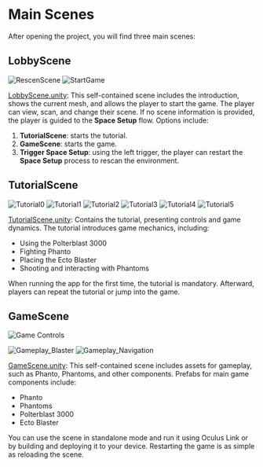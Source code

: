 # Main Scenes

After opening the project, you will find three main scenes:

## LobbyScene

![RescenScene](../Media/LobbyScene1.PNG 'Rescen Scene') ![StartGame](../Media/LobbyScene2.PNG 'Start Game')

[LobbyScene.unity](../Assets/Phanto/Scenes/LobbyScene.unity): This self-contained scene includes the introduction, shows the current mesh, and allows the player to start the game. The player can view, scan, and change their scene. If no scene information is provided, the player is guided to the **Space Setup** flow. Options include:

1. **TutorialScene**: starts the tutorial.
2. **GameScene**: starts the game.
3. **Trigger Space Setup**: using the left trigger, the player can restart the **Space Setup** process to rescan the environment.

## TutorialScene

![Tutorial0](../Media/Tutorial0.PNG 'Tutorial0') ![Tutorial1](../Media/Tutorial1.PNG 'Tutorial1') ![Tutorial2](../Media/Tutorial2.PNG 'Tutorial2') ![Tutorial3](../Media/Tutorial3.PNG 'Tutorial3') ![Tutorial4](../Media/Tutorial4.PNG 'Tutorial4') ![Tutorial5](../Media/Tutorial5.PNG 'Tutorial5')

[TutorialScene.unity](../Assets/Phanto/Scenes/TutorialScene.unity): Contains the tutorial, presenting controls and game dynamics. The tutorial introduces game mechanics, including:

- Using the Polterblast 3000
- Fighting Phanto
- Placing the Ecto Blaster
- Shooting and interacting with Phantoms

When running the app for the first time, the tutorial is mandatory. Afterward, players can repeat the tutorial or jump into the game.

## GameScene

![Game Controls](../Media/GameControls.png 'Controls')

![Gameplay_Blaster](../Media/GameplayBlaster.gif 'Gameplay_Blaster') ![Gameplay_Navigation](../Media/GameplayNavigation.gif 'Gameplay_Navigation')

[GameScene.unity](../Assets/Phanto/Scenes/GameScene.unity): This self-contained scene includes assets for gameplay, such as Phanto, Phantoms, and other components. Prefabs for main game components include:

- Phanto
- Phantoms
- Polterblast 3000
- Ecto Blaster

You can use the scene in standalone mode and run it using Oculus Link or by building and deploying it to your device. Restarting the game is as simple as reloading the scene.
